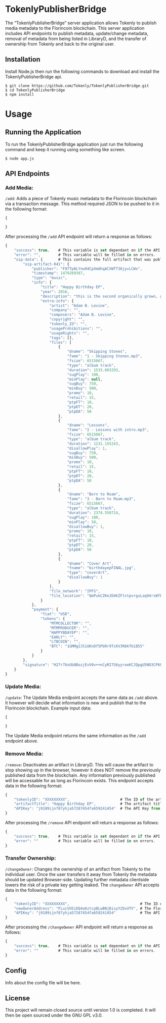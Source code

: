# TokenlyPublisherBridge
The “TokenlyPublisherBridge” server application allows Tokenly to publish media metadata to the Florincoin blockchain. This server application includes API endpoints to publish metadata, update/change metadata, removal of metadata from being listed in LibraryD, and the transfer of ownership from Tokenly and back to the original user.

## Installation
Install Node.js then run the following commands to download and install the TokenlyPublisherBridge api.
```
$ git clone https://github.com/Tokenly/TokenlyPublisherBridge.git
$ cd TokenlyPublisherBridge
$ npm install
```

# Usage
## Running the Application
To run the TokenlyPublisherBridge application just run the following command and keep it running using something like screen.
```
$ node app.js
```

## API Endpoints
### Add Media:
`/add`: Adds a piece of Tokenly music metadata to the Florincoin blockchain via a transaction message. This method required JSON to be pushed to it in the following format:
```javascript
{

}
```
After processing the `/add` API endpoint will return a response as follows:
```javascript
{
	"success": true, 	# This variable is set dependant on if the API call was successful or not.
	"error": "",		# This variable will be filled in on errors.
	"oip-data": {		# This contains the full artifact that was published to the add endpoint.
		"oip-artifact-041": {
			"publisher": "F97Tp8LYnw94CpXmAhqACXWTT36jyvLCWx",
			"timestamp": 1470269387,
			"type": "music",
			"info": {
				"title": "Happy Birthday EP",
				"year": 2016,
				"description": "this is the second organically grown, gluten free album released by Adam B. Levine - contact adam@tokenly.com with questions or comments or discuss collaborations.",
				"extra-info": {
					"artist": "Adam B. Levine",
					"company": "",
					"composers": "Adam B. Levine",
					"copyright": "",
					"tokenly_ID": "",
					"usageProhibitions": "",
					"usageRights": "",
					"tags": [],
					"files": [
						{
							"dname": "Skipping Stones",
							"fame": "1 - Skipping Stones.mp3",
							"fsize": 6515667,
							"type": "album track",
							"duration": 1533.603293,
							"sugPlay": 100,
							"minPlay": null,
							"sugBuy": 750,
							"minBuy": 500,
							"promo": 10,
							"retail": 15,
							"ptpFT": 10,
							"ptpDT": 20,
							"ptpDA": 50
						},
						{
							"dname": "Lessons",
							"fame": "2 - Lessons with intro.mp3",
							"fsize": 6515667,
							"type": "album track",
							"duration": 1231.155243,
							"disallowPlay": 1,
							"sugBuy": 750,
							"minBuy": 500,
							"promo": 10,
							"retail": 15,
							"ptpFT": 10,
							"ptpDT": 20,
							"ptpDA": 50
						},
						{
							"dname": "Born to Roam",
							"fame": "3 - Born to Roam.mp3",
							"fsize": 6515667,
							"type": "album track",
							"duration": 2374.550714,
							"sugPlay": 100,
							"minPlay": 50,
							"disallowBuy": 1,
							"promo": 10,
							"retail": 15,
							"ptpFT": 10,
							"ptpDT": 20,
							"ptpDA": 50
						},
						{
							"dname": "Cover Art",
							"fname": "birthdayepFINAL.jpg",
							"type": "coverArt",
							"disallowBuy": 1
						}
					],
					"file_network": "IPFS",
					"file_location": "QmPukCZKeJD4KZFtstpvrguLaq94rsWfBxLU1QoZxvgRxA"
				}
			},
			"payment": {
				"fiat": "USD",
				"tokens": {
					"MTMCOLLECTOR": "",
					"MTMPRODUCER": "",
					"HAPPYBDAYEP": "",
					"EARLY": "",
					"LTBCOIN": "",
					"BTC": "1GMMg2J5iUKnDf5PbRr9TcKV3R6KfUiB55"
				}
			}
		},
		"signature": "H27r7UxUb8BozjEvV0v++nCyRI7S6yyroeKCJQpgU5NO3CP6FpXWs5kCxy8vhmMhbtpj/FMj+8s3+updw7g+bmE="
	}
}
```
### Update Media:
`/update`: The Update Media endpoint accepts the same data as `/add` above. It however will decide what information is new and publish that to the Florincoin blockchain. Example input data:
```javascript
{
	
}
```
The Update Media endpoint returns the same information as the `/add` endpoint above.

### Remove Media:
`/remove`: Deactivates an artifact in LibraryD. This will cause the artifact to stop showing up in the browser, however it does NOT remove the previously published data from the blockchain. Any information previously published will be accessable for as long as Florincoin exists. This endpoint accepts data in the following format:
```javascript
{
	"tokenlyID": "XXXXXXXXX", 						# The ID of the artifact to be unlisted.
 	"artifactTitle": "Happy Birthday EP",			# The artifact title is included as a further backup measure. It is suggested that in the frontend the user is forced to type in the artifact title to unlist (Similar to Github repository deletions)
 	"APIKey": "j9189ijnf87yhja57287454fa659241454"	# The API Key from the config. Prevents unauthorized access.
}
```
After processing the `/remove` API endpoint will return a response as follows:
```javascript
{
	"success": true, 	# This variable is set dependant on if the API call was successful or not.
	"error": ""			# This variable will be filled in on errors.
}
```
### Transfer Ownership:
`/changeOwner`: Changes the ownership of an artifact from Tokenly to the individual user. Once the user transfers it away from Tokenly the metadata should be updated Browser-side. Updating further metadata clientside lowers the risk of a private key getting leaked. The `changeOwner`	API accepts data in the following format:
```javascript
{
 	"tokenlyID": "XXXXXXXXX", 								 # The ID of the artifact to be transferred.
 	"newOwnerAddress": "FLuiVU5iDQ4a6ztcpBLwBNjBisyY2DvUTV", # The Florincoin address that the artifact needs to be transferred to.
 	"APIKey": "j9189ijnf87yhja57287454fa659241454"			 # The API Key from the config. Prevents unauthorized access.
}
```
After processing the `/changeOwner` API endpoint will return a response as follows:
```javascript
{
	"success": true, 	# This variable is set dependant on if the API call was successful or not.
	"error": ""			# This variable will be filled in on errors.
}
```

## Config
Info about the config file will be here.

## License
This project will remain closed source until version 1.0 is completed. It will then be open sourced under the GNU GPL v3.0.